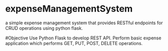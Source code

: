 # expenseManagementSystem

 a simple expense management system that provides RESTful endpoints for CRUD operations using python flask.

#Objective 
 Use Python Flask to develop REST API. Perform basic expense application which performs GET, PUT, POST, DELETE operations. 

